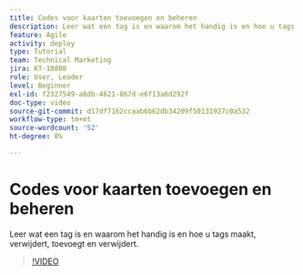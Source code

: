 ```yaml
---
title: Codes voor kaarten toevoegen en beheren
description: Leer wat een tag is en waarom het handig is en hoe u tags maakt, verwijdert, toevoegt en verwijdert.
feature: Agile
activity: deploy
type: Tutorial
team: Technical Marketing
jira: KT-10808
role: User, Leader
level: Beginner
exl-id: f2327549-a8db-4621-867d-e6f13a6d292f
doc-type: video
source-git-commit: d17df7162ccaab6b62db34209f50131927c0a532
workflow-type: tm+mt
source-wordcount: '52'
ht-degree: 0%

---
```


# Codes voor kaarten toevoegen en beheren

Leer wat een tag is en waarom het handig is en hoe u tags maakt, verwijdert, toevoegt en verwijdert.

>[!VIDEO](https://video.tv.adobe.com/v/346807/?quality=12&learn=on&enablevpops)

